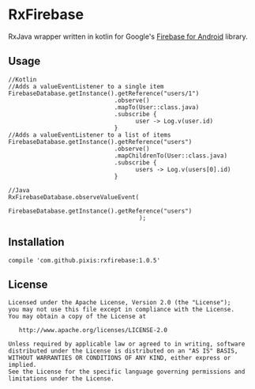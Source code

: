# RxFirebase

RxJava wrapper written in kotlin for Google's [Firebase for Android](https://www.firebase.com/docs/android/) library.


## Usage

```
//Kotlin
//Adds a valueEventListener to a single item
FirebaseDatabase.getInstance().getReference("users/1")
                              .observe()
                              .mapTo(User::class.java)
                              .subscribe { 
                                    user -> Log.v(user.id)
                              }
//Adds a valueEventListener to a list of items
FirebaseDatabase.getInstance().getReference("users")
                              .observe()
                              .mapChildrenTo(User::class.java)
                              .subscribe {
                                    users -> Log.v(users[0].id)
                              }

//Java
RxFirebaseDatabase.observeValueEvent(
                                     FirebaseDatabase.getInstance().getReference("users")
                                     );

```

## Installation

```
compile 'com.github.pixis:rxfirebase:1.0.5'
```

## License

    Licensed under the Apache License, Version 2.0 (the "License");
    you may not use this file except in compliance with the License.
    You may obtain a copy of the License at

       http://www.apache.org/licenses/LICENSE-2.0

    Unless required by applicable law or agreed to in writing, software
    distributed under the License is distributed on an "AS IS" BASIS,
    WITHOUT WARRANTIES OR CONDITIONS OF ANY KIND, either express or implied.
    See the License for the specific language governing permissions and
    limitations under the License.
